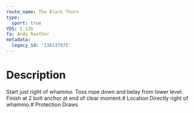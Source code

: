 ```yaml
---
route_name: The Black Thorn
type:
  sport: true
YDS: 5.12b
fa: Andy Raether
metadata:
  legacy_id: '116137975'
---
```

# Description
Start just right of whammo. Toss rope down and belay from lower level. Finish at 2 bolt anchor at end of clear moment.# Location
Directly right of whammo.# Protection
Draws
